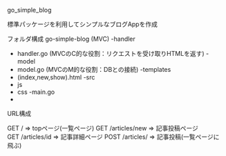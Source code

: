 go_simple_blog

標準パッケージを利用してシンプルなブログAppを作成



フォルダ構成
go-simple-blog (MVC)
 -handler
  - handler.go (MVCのC的な役割：リクエストを受け取りHTMLを返す) 
 -model
  - model.go (MVCのM的な役割：DBとの接続)
 -templates
  - (index,new,show).html
 -src
  - js 
  - css 
 -main.go
  - 
 
 
URL構成 

GET  /             => topページ(一覧ページ)
GET  /articles/new => 記事投稿ページ   
GET  /articles/id  => 記事詳細ページ
POST /articles/    => 記事投稿(一覧ページに飛ぶ)
